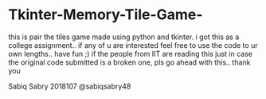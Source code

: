 # Tkinter-Memory-Tile-Game-
this is pair the tiles game made using python and tkinter. i got this as a college assignment.. if any of u are interested feel free to use the code to ur own lengths.. have fun ;) 
if the people from IIT are reading this just in case the original code submitted is a broken one, pls go ahead with this..
thank you

Sabiq Sabry
2018107
@sabiqsabry48
